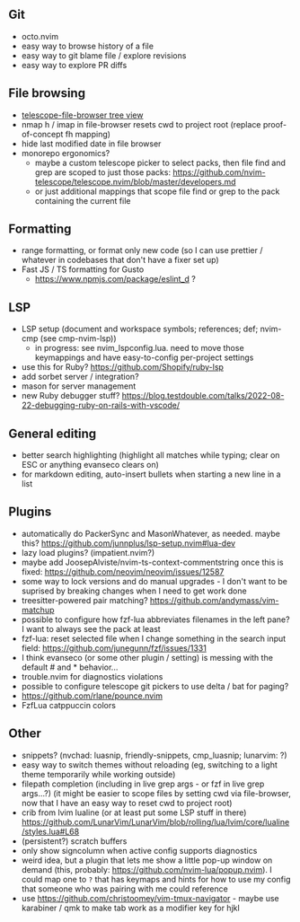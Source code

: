 ## Git
* octo.nvim
* easy way to browse history of a file
* easy way to git blame file / explore revisions
* easy way to explore PR diffs

## File browsing
* [telescope-file-browser tree view](https://github.com/nvim-telescope/telescope-file-browser.nvim/issues/165#issuecomment-1242515366)
* nmap h / imap <C-h> in file-browser resets cwd to project root (replace proof-of-concept <leader>fh mapping)
* hide last modified date in file browser
* monorepo ergonomics?
  * maybe a custom telescope picker to select packs, then file find and grep are scoped to just those packs: https://github.com/nvim-telescope/telescope.nvim/blob/master/developers.md
  * or just additional mappings that scope file find or grep to the pack containing the current file

## Formatting
* range formatting, or format only new code (so I can use prettier / whatever in codebases that don't have a fixer set up)
* Fast JS / TS formatting for Gusto
  * https://www.npmjs.com/package/eslint_d ?

## LSP
* LSP setup (document and workspace symbols; references; def; nvim-cmp (see cmp-nvim-lsp))
  * in progress: see nvim_lspconfig.lua. need to move those keymappings and have easy-to-config per-project settings
* use this for Ruby? https://github.com/Shopify/ruby-lsp
* add sorbet server / integration?
* mason for server management
* new Ruby debugger stuff? https://blog.testdouble.com/talks/2022-08-22-debugging-ruby-on-rails-with-vscode/

## General editing
* better search highlighting (highlight all matches while typing; clear on ESC or anything evanseco clears on)
* for markdown editing, auto-insert bullets when starting a new line in a list

## Plugins
* automatically do PackerSync and MasonWhatever, as needed. maybe this? https://github.com/junnplus/lsp-setup.nvim#lua-dev
* lazy load plugins? (impatient.nvim?)
* maybe add JoosepAlviste/nvim-ts-context-commentstring once this is fixed: https://github.com/neovim/neovim/issues/12587
* some way to lock versions and do manual upgrades - I don't want to be suprised by breaking changes when I need to get work done
* treesitter-powered pair matching? https://github.com/andymass/vim-matchup
* possible to configure how fzf-lua abbreviates filenames in the left pane? I want to always see the pack at least
* fzf-lua: reset selected file when I change something in the search input field: https://github.com/junegunn/fzf/issues/1331
* I think evanseco (or some other plugin / setting) is messing with the default # and * behavior...
* trouble.nvim for diagnostics violations
* possible to configure telescope git pickers to use delta / bat for paging?
* https://github.com/rlane/pounce.nvim
* FzfLua catppuccin colors

## Other
* snippets? (nvchad: luasnip, friendly-snippets, cmp_luasnip; lunarvim: ?)
* easy way to switch themes without reloading (eg, switching to a light theme temporarily while working outside)
* filepath completion (including in live grep args - or fzf in live grep args...?) (it might be easier to scope files by setting cwd via file-browser, now that I have an easy way to reset cwd to project root)
* crib from lvim lualine (or at least put some LSP stuff in there) https://github.com/LunarVim/LunarVim/blob/rolling/lua/lvim/core/lualine/styles.lua#L68
* (persistent?) scratch buffers
* only show signcolumn when active config supports diagnostics
* weird idea, but a plugin that lets me show a little pop-up window on demand (this, probably: https://github.com/nvim-lua/popup.nvim). I could map one to `?` that has keymaps and hints for how to use my config that someone who was pairing with me could reference
* use https://github.com/christoomey/vim-tmux-navigator - maybe use karabiner / qmk to make tab work as a modifier key for hjkl
